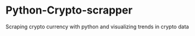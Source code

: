 # Python-Crypto-scrapper
Scraping crypto currency with python and visualizing trends in crypto data
